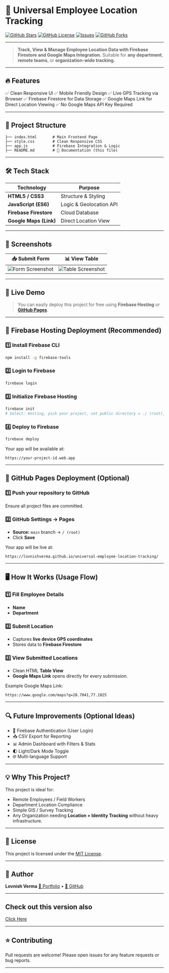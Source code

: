 # 📍 Universal Employee Location Tracking

[![GitHub Stars](https://img.shields.io/github/stars/lovnishverma/universal-employee-location-tracking?style=social)](https://github.com/lovnishverma/universal-employee-location-tracking/stargazers)
[![GitHub License](https://img.shields.io/github/license/lovnishverma/universal-employee-location-tracking)](LICENSE)
[![Issues](https://img.shields.io/github/issues/lovnishverma/universal-employee-location-tracking)](https://github.com/lovnishverma/universal-employee-location-tracking/issues)
[![GitHub Forks](https://img.shields.io/github/forks/lovnishverma/universal-employee-location-tracking?style=social)](https://github.com/lovnishverma/universal-employee-location-tracking/network/members)

---

> **Track, View & Manage Employee Location Data with Firebase Firestore and Google Maps Integration.**
> Suitable for **any department**, **remote teams**, or **organization-wide tracking.**

---

## 🔥 Features

✅ Clean Responsive UI
✅ Mobile Friendly Design
✅ Live GPS Tracking via Browser
✅ Firebase Firestore for Data Storage
✅ Google Maps Link for Direct Location Viewing
✅ No Google Maps API Key Required

---

## 📂 Project Structure

```
├── index.html       # Main Frontend Page
├── style.css        # Clean Responsive CSS
├── app.js           # Firebase Integration & Logic
├── README.md        # 📄 Documentation (this file)
```

---

## 🛠️ Tech Stack

| Technology             | Purpose                 |
| ---------------------- | ----------------------- |
| **HTML5 / CSS3**       | Structure & Styling     |
| **JavaScript (ES6)**   | Logic & Geolocation API |
| **Firebase Firestore** | Cloud Database          |
| **Google Maps (Link)** | Direct Location View    |

---

## 📸 Screenshots



| 📥 Submit Form                             | 📊 View Table                                |
| ------------------------------------------ | -------------------------------------------- |
| ![Form Screenshot](https://github.com/user-attachments/assets/e13b53b2-58c1-4153-87a8-61b8c75fdd64) | ![Table Screenshot](https://github.com/user-attachments/assets/ee98198b-3848-4782-86c5-36a3457bccf8) |

---

## 🚀 Live Demo

> You can easily deploy this project for free using **Firebase Hosting** or [**GitHub Pages**](https://lovnishverma.github.io/Location-Tracking/).

---

## 🔧 Firebase Hosting Deployment (Recommended)

### 1️⃣ Install Firebase CLI

```bash
npm install -g firebase-tools
```

### 2️⃣ Login to Firebase

```bash
firebase login
```

### 3️⃣ Initialize Firebase Hosting

```bash
firebase init
# Select: Hosting, pick your project, set public directory = ./ (root), configure as SPA = yes
```

### 4️⃣ Deploy to Firebase

```bash
firebase deploy
```

Your app will be available at:

```
https://your-project-id.web.app
```

---

## 📡 GitHub Pages Deployment (Optional)

### 1️⃣ Push your repository to GitHub

Ensure all project files are committed.

### 2️⃣ GitHub Settings → Pages

* **Source:** `main` branch → `/ (root)`
* Click **Save**

Your app will be live at:

```
https://lovnishverma.github.io/universal-employee-location-tracking/
```

---

## 🖥️ How It Works (Usage Flow)

### 1️⃣ Fill Employee Details

* **Name**
* **Department**

### 2️⃣ Submit Location

* Captures **live device GPS coordinates**
* Stores data to **Firebase Firestore**

### 3️⃣ View Submitted Locations

* Clean HTML **Table View**
* **Google Maps Link** opens directly for every submission.

Example Google Maps Link:

```
https://www.google.com/maps?q=28.7041,77.1025
```

---

## 🔍 Future Improvements (Optional Ideas)

* 🔐 Firebase Authentication (User Login)
* 📥 CSV Export for Reporting
* 📊 Admin Dashboard with Filters & Stats
* 🌓 Light/Dark Mode Toggle
* 🌐 Multi-language Support

---

## 💡 Why This Project?

This project is ideal for:

* Remote Employees / Field Workers
* Department Location Compliance
* Simple GIS / Survey Tracking
* Any Organization needing **Location + Identity Tracking** without heavy infrastructure.

---

## 📄 License

This project is licensed under the [MIT License](LICENSE).

---

## 🙌 Author

**Lovnish Verma**
[🔗 Portfolio](https://lovnishverma.github.io/) • [🔗 GitHub](https://github.com/lovnishverma)

---
## Check out this version also 
[Click Here](https://github.com/lovnishverma/universal-employee-location-tracking/blob/main/want%20to%20save%20in%20google%20sheet%20try%20this%20instead.html)

---
## ⭐ Contributing

Pull requests are welcome!
Please open issues for any feature requests or bug reports.

---

